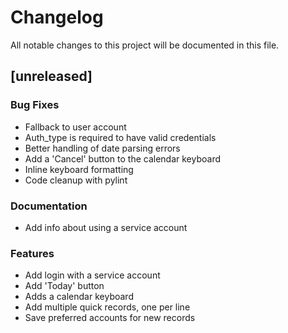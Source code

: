 # Changelog

All notable changes to this project will be documented in this file.

## [unreleased]

### Bug Fixes

- Fallback to user account
- Auth_type is required to have valid credentials
- Better handling of date parsing errors
- Add a 'Cancel' button to the calendar keyboard
- Inline keyboard formatting
- Code cleanup with pylint

### Documentation

- Add info about using a service account

### Features

- Add login with a service account
- Add 'Today' button
- Adds a calendar keyboard
- Add multiple quick records, one per line
- Save preferred accounts for new records

<!-- generated by git-cliff -->
